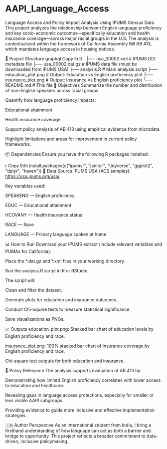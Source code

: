# AAPI_Language_Access
Language Access and Policy Impact Analysis Using IPUMS Census Data
This project analyzes the relationship between English language proficiency and key socio-economic outcomes—specifically education and health insurance coverage—across major racial groups in the U.S. The analysis is contextualized within the framework of California Assembly Bill AB 413, which mandates language access in housing notices.

📁 Project Structure
graphql
Copy
Edit
.
├── usa_00002.xml              # IPUMS DDI metadata file
├── usa_00002.dat.gz           # IPUMS data file (must be downloaded from IPUMS USA)
├── analysis.R                 # Main analysis script
├── education_plot.png         # Output: Education vs English proficiency plot
├── insurance_plot.png         # Output: Insurance vs English proficiency plot
└── README.md                  # This file
🚀 Objectives
Summarize the number and distribution of non-English speakers across racial groups.

Quantify how language proficiency impacts:

Educational attainment

Health insurance coverage

Support policy analysis of AB 413 using empirical evidence from microdata.

Highlight limitations and areas for improvement in current policy frameworks.

📦 Dependencies
Ensure you have the following R packages installed:

r
Copy
Edit
install.packages(c("ipumsr", "janitor", "tidyverse", "ggplot2", "dplyr", "haven"))
🧠 Data Source
IPUMS USA (ACS samples): https://usa.ipums.org/usa/

Key variables used:

SPEAKENG — English proficiency

EDUC — Educational attainment

HCOVANY — Health insurance status

RACE — Race

LANGUAGE — Primary language spoken at home

📊 How to Run
Download your IPUMS extract (include relevant variables and PUMAs for California).

Place the *.dat.gz and *.xml files in your working directory.

Run the analysis.R script in R or RStudio.

The script will:

Clean and filter the dataset.

Generate plots for education and insurance outcomes.

Conduct Chi-square tests to measure statistical significance.

Save visualizations as PNGs.

📈 Outputs
education_plot.png: Stacked bar chart of education levels by English proficiency and race.

insurance_plot.png: 100% stacked bar chart of insurance coverage by English proficiency and race.

Chi-square test outputs for both education and insurance.

📝 Policy Relevance
The analysis supports evaluation of AB 413 by:

Demonstrating how limited English proficiency correlates with lower access to education and healthcare.

Revealing gaps in language access protections, especially for smaller or less visible AAPI subgroups.

Providing evidence to guide more inclusive and effective implementation strategies.

🇮🇳 Author Perspective
As an international student from India, I bring a firsthand understanding of how language can act as both a barrier and bridge to opportunity. This project reflects a broader commitment to data-driven, inclusive policymaking.

